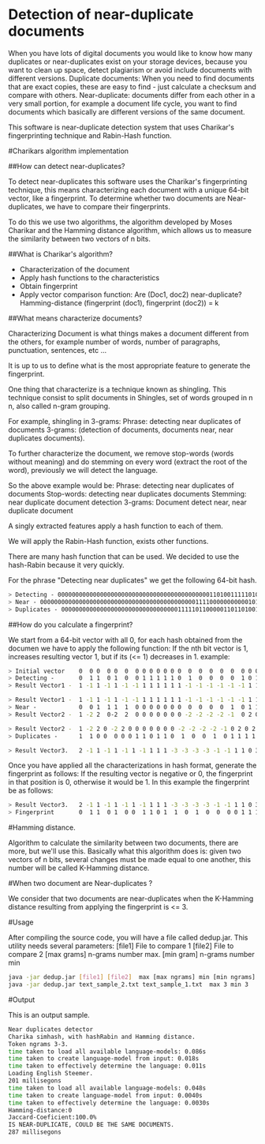 Detection of near-duplicate documents
==================

When you have lots of digital documents you would like to know how many duplicates or near-duplicates exist on your storage devices, because you want to clean up space, detect plagiarism or avoid include documents with different versions. 
Duplicate documents:
When you need to find documents that are exact copies, these are easy to find - just calculate a checksum and compare with others.
Near-duplicate: documents differ from each other in a very small portion, for example a document life cycle, you want to find documents which basically are different versions of the same document.

This software is near-duplicate detection system that uses Charikar's fingerprinting technique and Rabin-Hash function.

#Charikars algorithm implementation

##How can detect near-duplicates?

To detect near-duplicates this software uses the Charikar's fingerprinting technique, this means characterizing each document with a unique 64-bit vector, like a fingerprint.
To determine whether two documents are Near-duplicates, we have to compare their fingerprints.

To do this we use two algorithms, the algorithm developed by Moses Charikar and the Hamming distance algorithm, which allows us to measure the similarity between two vectors of n bits.

##What is Charikar's algorithm?

- Characterization of the document
- Apply hash functions to the characteristics
- Obtain fingerprint
- Apply vector comparison function:
     Are (Doc1, doc2) near-duplicate?  Hamming-distance (fingerprint (doc1), fingerprint (doc2)) = k

##What means characterize documents?

Characterizing Document is what things makes a document different from the others, for example number of words, number of paragraphs, punctuation, sentences, etc ...

It is up to us to define what is the most appropriate feature to generate the fingerprint.

One thing that characterize is  a technique known as shingling. This technique consist to split documents in Shingles, set of words grouped in n n, also called n-gram grouping.

For example, shingling in 3-grams:
     Phrase: detecting near duplicates of documents
     3-grams: (detection of documents, documents near, near duplicates documents).

To further characterize the document, we remove stop-words (words without meaning) and do stemming on every word (extract the root of the word), previously we will detect the language.

So the above example would be:
     Phrase: detecting near duplicates of documents
     Stop-words: detecting near duplicates documents
     Stemming: near duplicate document detection
     3-grams: Document detect near, near duplicate document

A singly extracted features apply a hash function to each of them.

We will apply the Rabin-Hash function, exists other functions.

There are many hash function that can be used.
We decided to use the hash-Rabin because it very quickly.

For the phrase "Detecting near duplicates" we get the following 64-bit hash.

```sh
> Detecting - 0000000000000000000000000000000000000000000110100111110100001011
> Near - 0000000000000000000000000000000000000000000011110000000000010111
> Duplicates - 0000000000000000000000000000000001111101100000110110100101111111
```

##How do you calculate a fingerprint?

We start from a 64-bit vector with all 0, for each hash obtained from the documen we have to apply the following function:
If the nth bit vector is 1, increases resulting vector 1, but if its (<= 1) decreases in 1.
example:

```sh
> Initial vector    0  0 0  0 0  0  0 0 0 0 0 0 0  0  0  0  0  0  0 0 0 0
> Detecting -       0  1 1  0 1  0  0 1 1 1 1 1 0  1  0  0  0  0  1 0 1 1
> Result Vector1 -  1 -1 1 -1 1 -1 -1 1 1 1 1 1 1 -1 -1 -1 -1 -1 -1 1 1 1

> Result Vector1 -  1 -1 1 -1 1 -1 -1 1 1 1 1 1 1 -1 -1 -1 -1 -1 -1 1 1 1
> Near -            0  0 1  1 1  1  0 0 0 0 0 0 0  0  0  0  0  1  0 1 1 1
> Result Vector2 -  1 -2 2  0-2  2  0 0 0 0 0 0 0 -2 -2 -2 -2 -1  0 2 0 2

> Result Vector2 -  1 -2 2 0 -2 2 0 0 0 0 0 0 0 -2 -2 -2 -2 -1 0 2 0 2
> Duplicates -      1  1 0 0  0 0 0 1 1 0 1 1 0  1  0  0  1  0 1 1 1 1

> Result Vector3.   2 -1 1 -1 1 -1 1 -1 1 1 1 -3 -3 -3 -3 -1 -1 1 1 0 3 3
```

Once you have applied all the characterizations in hash format, generate the fingerprint as follows:
If the resulting vector is negative or 0, the fingerprint in that position is 0, otherwise it would be 1.
In this example the fingerprint be as follows:

```sh
> Result Vector3.   2 -1 1 -1 1 -1 1 -1 1 1 1 -3 -3 -3 -3 -1 -1 1 1 0 3 3
> Fingerprint       0  1 1  0 1  0 0  1 1 0 1  1  0  1  0  0  0 0 1 1 1 1
```

#Hamming distance.

Algorithm to calculate the similarity between two documents, there are more, but we'll use this.
Basically what this algorithm does is: given two vectors of n bits, several changes must be made equal to one another, this number will be called K-Hamming distance.

#When two document are Near-duplicates ?

We consider that two documents are near-duplicates when the K-Hamming distance resulting from applying the fingerprint is <= 3.

#Usage

After compiling the source code, you will have a file called dedup.jar. This utility needs several parameters:
[file1] File to compare 1
[file2] File to compare 2
[max grams] n-grams number max.
[min gram] n-grams number min

```sh
java -jar dedup.jar [file1] [file2]  max [max ngrams] min [min ngrams]
java -jar dedup.jar text_sample_2.txt text_sample_1.txt  max 3 min 3
```
#Output

This is an output sample.

```sh
Near duplicates detector
Charika simhash, with hashRabin and Hamming distance.
Token ngrams 3-3.
time taken to load all available language-models: 0.086s
time taken to create language-model from input: 0.018s
time taken to effectively determine the language: 0.011s
Loading English Steemer.
201 millisegons
time taken to load all available language-models: 0.048s
time taken to create language-model from input: 0.0040s
time taken to effectively determine the language: 0.0030s
Hamming-distance:0
Jaccard-Coeficient:100.0%
IS NEAR-DUPLICATE, COULD BE THE SAME DOCUMENTS.
287 millisegons
```
